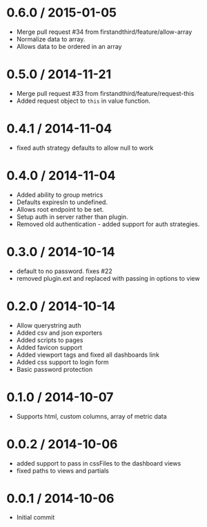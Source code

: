 
0.6.0 / 2015-01-05
==================

  * Merge pull request #34 from firstandthird/feature/allow-array
  * Normalize data to array.
  * Allows data to be ordered in an array

0.5.0 / 2014-11-21 
==================

  * Merge pull request #33 from firstandthird/feature/request-this
  * Added request object to `this` in value function.

0.4.1 / 2014-11-04 
==================

  * fixed auth strategy defaults to allow null to work

0.4.0 / 2014-11-04 
==================

  * Added ability to group metrics
  * Defaults expiresIn to undefined.
  * Allows root endpoint to be set.
  * Setup auth in server rather than plugin.
  * Removed old authentication - added support for auth strategies.

0.3.0 / 2014-10-14 
==================

  * default to no password.  fixes #22
  * removed plugin.ext and replaced with passing in options to view

0.2.0 / 2014-10-14 
==================

  * Allow querystring auth
  * Added csv and json exporters
  * Added scripts to pages
  * Added favicon support
  * Added viewport tags and fixed all dashboards link
  * Added css support to login form
  * Basic password protection

0.1.0 / 2014-10-07 
==================

  * Supports html, custom columns, array of metric data

0.0.2 / 2014-10-06 
==================

  * added support to pass in cssFiles to the dashboard views
  * fixed paths to views and partials

0.0.1 / 2014-10-06 
==================

  * Initial commit
